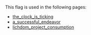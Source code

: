 This flag is used in the following pages:
 - [the_clock_is_ticking](../events/the_clock_is_ticking.md)
 - [a_successful_endeavor](../events/a_successful_endeavor.md)
 - [lichdom_project_consumption](../events/lichdom_project_consumption.md)
